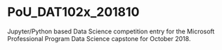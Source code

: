# PoU_DAT102x_201810
Jupyter/Python based Data Science competition entry for the Microsoft Professional Program Data Science capstone for October 2018.

